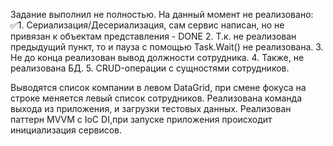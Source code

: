 Задание выполнил не полностью. На данный момент не реализовано:
✅1. Сериализация/Десериализация, сам сервис написан, но не привязан к объектам представления - DONE
2. Т.к. не реализован предыдущий пункт, то и пауза с помощью Task.Wait() не реализована.
3. Не до конца реализован вывод должности сотрудника.
4. Также, не реализована БД.
5. CRUD-операции с сущностями сотрудников. 

Выводятся список компании в левом DataGrid, при смене фокуса на строке меняется левый список сотрудников.
Реализована команда выхода из приложения, и загрузки тестовых данных.
Реализован паттерн MVVM с IoC DI,при запуске приложения происходит инициализация сервисов.
